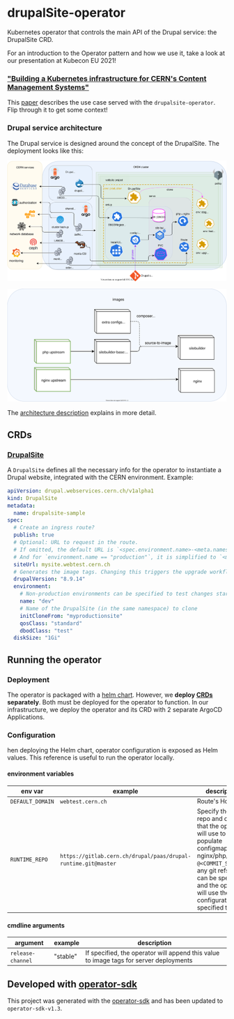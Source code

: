 # drupalSite-operator

Kubernetes operator that controls the main API of the Drupal service: the DrupalSite CRD.

For an introduction to the Operator pattern and how we use it, take a look at our presentation at Kubecon EU 2021!

### ["Building a Kubernetes infrastructure for CERN's Content Management Systems"](https://zenodo.org/record/4730874)

This [paper](https://zenodo.org/record/4730874) describes the use case served with the `drupalsite-operator`.
Flip through it to get some context!

### Drupal service architecture

The Drupal service is designed around the concept of the DrupalSite.
The deployment looks like this:

![architecture diagram](docs/drupal-architecture-full.svg)

![images diagram](docs/drupal-images.svg)

The [architecture description](docs/README.md) explains in more detail.

## CRDs

### [DrupalSite](config/samples/)

A `DrupalSite` defines all the necessary info for the operator to instantiate a Drupal website, integrated with the CERN environment.
Example:

```yaml
apiVersion: drupal.webservices.cern.ch/v1alpha1
kind: DrupalSite
metadata:
  name: drupalsite-sample
spec:
  # Create an ingress route?
  publish: true
  # Optional: URL to request in the route.
  # If omitted, the default URL is `<spec.environment.name>-<meta.namespace>.<operatorConfig.defaultDomain>`
  # And for `environment.name == "production"`, it is simplified to `<meta.namespace>.<operatorConfig.defaultDomain>`
  siteUrl: mysite.webtest.cern.ch
  # Generates the image tags. Changing this triggers the upgrade workflow.
  drupalVersion: "8.9.14"
  environment:
    # Non-production environments can be specified to test changes starting from the current state of another DrupalSite
    name: "dev"
    # Name of the DrupalSite (in the same namespace) to clone
    initCloneFrom: "myproductionsite"
    qosClass: "standard"
    dbodClass: "test"
  diskSize: "1Gi"
```

## Running the operator

### Deployment

The operator is packaged with a [helm chart](chart/drupalsite-operator).
However, we **deploy [CRDs](config/crd/bases) separately**. Both must be deployed for the operator to function.
In our infrastructure, we deploy the operator and its CRD with 2 separate ArgoCD Applications.

### Configuration

hen deploying the Helm chart, operator configuration is exposed as Helm values.
This reference is useful to run the operator locally.

#### environment variables

 env var | example | description
 --- | --- | ---
`DEFAULT_DOMAIN`  | `webtest.cern.ch`           | Route's Host field
`RUNTIME_REPO` | `https://gitlab.cern.ch/drupal/paas/drupal-runtime.git@master` | Specify the git repo and commit that the operator will use to populate configmaps for nginx/php/drupal. `@<COMMIT_SHA>` or any git refspec can be specified, and the operator will use the the configuration specified there

#### cmdline arguments

argument | example | description
--- | --- | ---
`release-channel` | "stable" | If specified, the operator will append this value to image tags for server deployments

## Developed with [operator-sdk](https://sdk.operatorframework.io/)

This project was generated with the [operator-sdk](https://sdk.operatorframework.io/)
and has been updated to `operator-sdk-v1.3`.
